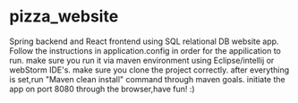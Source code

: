 # pizza_website
Spring backend and React frontend using SQL relational DB website app.
Follow the instructions in application.config in order for the appilication to run.
make sure you run it via maven environment using Eclipse/intellij or webStorm IDE's.
make sure you clone the project correctly.
after everything is set,run "Maven clean install" command through maven goals.
initiate the app on port 8080 through the browser,have fun! :)

